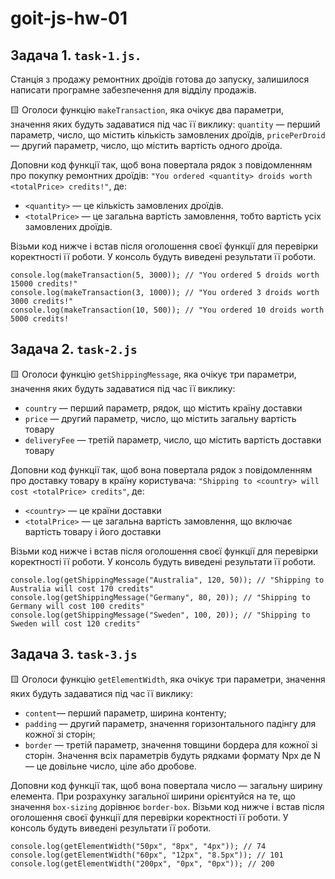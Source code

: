 # goit-js-hw-01

## Задача 1. `task-1.js.`

Станція з продажу ремонтних дроїдів готова до запуску, залишилося написати програмне забезпечення
для відділу продажів.

🟨 Оголоси функцію `makeTransaction`, яка очікує два параметри, значення яких будуть задаватися під
час її виклику: `quantity` — перший параметр, число, що містить кількість замовлених дроїдів,
`pricePerDroid` — другий параметр, число, що містить вартість одного дроїда.

Доповни код функції так, щоб вона повертала рядок з повідомленням про покупку ремонтних дроїдів:
`"You ordered <quantity> droids worth <totalPrice> credits!"`, де:

- `<quantity>` — це кількість замовлених дроїдів.
- `<totalPrice>` — це загальна вартість замовлення, тобто вартість усіх замовлених дроїдів.

Візьми код нижче і встав після оголошення своєї функції для перевірки коректності її роботи. У
консоль будуть виведені результати її роботи.

```
console.log(makeTransaction(5, 3000)); // "You ordered 5 droids worth 15000 credits!"
console.log(makeTransaction(3, 1000)); // "You ordered 3 droids worth 3000 credits!"
console.log(makeTransaction(10, 500)); // "You ordered 10 droids worth 5000 credits!
```

## Задача 2. `task-2.js`

🟨 Оголоси функцію `getShippingMessage`, яка очікує три параметри, значення яких будуть задаватися
під час її виклику:

- `country` — перший параметр, рядок, що містить країну доставки
- `price` — другий параметр, число, що містить загальну вартість товару
- `deliveryFee` — третій параметр, число, що містить вартість доставки товару

Доповни код функції так, щоб вона повертала рядок з повідомленням про доставку товару в країну
користувача: `"Shipping to <country> will cost <totalPrice> credits"`, де:

- `<country>` — це країни доставки
- `<totalPrice>` — це загальна вартість замовлення, що включає вартість товару і його доставки

Візьми код нижче і встав після оголошення своєї функції для перевірки коректності її роботи. У
консоль будуть виведені результати її роботи.

```
console.log(getShippingMessage("Australia", 120, 50)); // "Shipping to Australia will cost 170 credits"
console.log(getShippingMessage("Germany", 80, 20)); // "Shipping to Germany will cost 100 credits"
console.log(getShippingMessage("Sweden", 100, 20)); // "Shipping to Sweden will cost 120 credits"
```

## Задача 3. `task-3.js`

🟨 Оголоси функцію `getElementWidth`, яка очікує три параметри, значення яких будуть задаватися під
час її виклику:

- `content`— перший параметр, ширина контенту;
- `padding` — другий параметр, значення горизонтального падінгу для кожної зі сторін;
- `border` — третій параметр, значення товщини бордера для кожної зі сторін. Значення всіх
  параметрів будуть рядками формату Npx де N — це довільне число, ціле або дробове.

Доповни код функції так, щоб вона повертала число — загальну ширину елемента. При розрахунку
загальної ширини орієнтуйся на те, що значення `box-sizing` дорівнює `border-box`. Візьми код нижче
і встав після оголошення своєї функції для перевірки коректності її роботи. У консоль будуть
виведені результати її роботи.

```
console.log(getElementWidth("50px", "8px", "4px")); // 74
console.log(getElementWidth("60px", "12px", "8.5px")); // 101
console.log(getElementWidth("200px", "0px", "0px")); // 200
```
